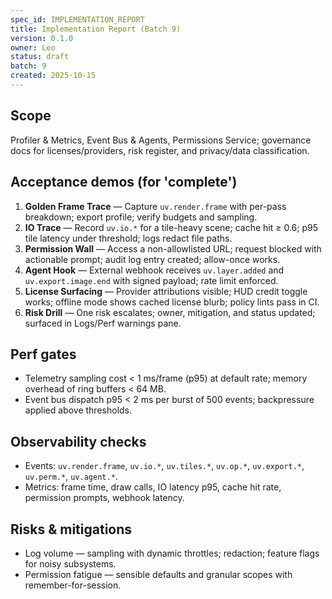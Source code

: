 ```yaml
---
spec_id: IMPLEMENTATION_REPORT
title: Implementation Report (Batch 9)
version: 0.1.0
owner: Leo
status: draft
batch: 9
created: 2025-10-15
---
```


## Scope
Profiler & Metrics, Event Bus & Agents, Permissions Service; governance docs for licenses/providers,
risk register, and privacy/data classification.

## Acceptance demos (for 'complete')
1. **Golden Frame Trace** — Capture `uv.render.frame` with per-pass breakdown; export profile; verify budgets and sampling.
2. **IO Trace** — Record `uv.io.*` for a tile-heavy scene; cache hit ≥ 0.6; p95 tile latency under threshold; logs redact file paths.
3. **Permission Wall** — Access a non-allowlisted URL; request blocked with actionable prompt; audit log entry created; allow-once works.
4. **Agent Hook** — External webhook receives `uv.layer.added` and `uv.export.image.end` with signed payload; rate limit enforced.
5. **License Surfacing** — Provider attributions visible; HUD credit toggle works; offline mode shows cached license blurb; policy lints pass in CI.
6. **Risk Drill** — One risk escalates; owner, mitigation, and status updated; surfaced in Logs/Perf warnings pane.

## Perf gates
- Telemetry sampling cost < 1 ms/frame (p95) at default rate; memory overhead of ring buffers < 64 MB.
- Event bus dispatch p95 < 2 ms per burst of 500 events; backpressure applied above thresholds.

## Observability checks
- Events: `uv.render.frame`, `uv.io.*`, `uv.tiles.*`, `uv.op.*`, `uv.export.*`, `uv.perm.*`, `uv.agent.*`.
- Metrics: frame time, draw calls, IO latency p95, cache hit rate, permission prompts, webhook latency.

## Risks & mitigations
- Log volume — sampling with dynamic throttles; redaction; feature flags for noisy subsystems.
- Permission fatigue — sensible defaults and granular scopes with remember-for-session.